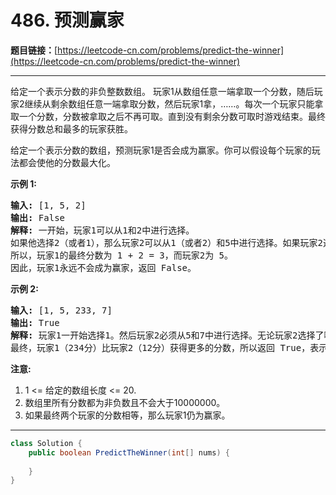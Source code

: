# 486. 预测赢家

**题目链接：**[https://leetcode-cn.com/problems/predict-the-winner](https://leetcode-cn.com/problems/predict-the-winner)

---

<div class="content__1Y2H">
 <div class="notranslate">
  <p>给定一个表示分数的非负整数数组。 玩家1从数组任意一端拿取一个分数，随后玩家2继续从剩余数组任意一端拿取分数，然后玩家1拿，……。每次一个玩家只能拿取一个分数，分数被拿取之后不再可取。直到没有剩余分数可取时游戏结束。最终获得分数总和最多的玩家获胜。</p> 
  <p>给定一个表示分数的数组，预测玩家1是否会成为赢家。你可以假设每个玩家的玩法都会使他的分数最大化。</p> 
  <p><strong>示例 1:</strong></p> 
  <pre class="language-text"><strong>输入:</strong> [1, 5, 2]
<strong>输出:</strong> False
<strong>解释:</strong> 一开始，玩家1可以从1和2中进行选择。
如果他选择2（或者1），那么玩家2可以从1（或者2）和5中进行选择。如果玩家2选择了5，那么玩家1则只剩下1（或者2）可选。
所以，玩家1的最终分数为 1 + 2 = 3，而玩家2为 5。
因此，玩家1永远不会成为赢家，返回 False。
</pre> 
  <p><strong>示例 2:</strong></p> 
  <pre class="language-text"><strong>输入:</strong> [1, 5, 233, 7]
<strong>输出:</strong> True
<strong>解释:</strong> 玩家1一开始选择1。然后玩家2必须从5和7中进行选择。无论玩家2选择了哪个，玩家1都可以选择233。
最终，玩家1（234分）比玩家2（12分）获得更多的分数，所以返回 True，表示玩家1可以成为赢家。
</pre> 
  <p><strong>注意:</strong></p> 
  <ol> 
   <li>1 &lt;= 给定的数组长度&nbsp;&lt;= 20.</li> 
   <li>数组里所有分数都为非负数且不会大于10000000。</li> 
   <li>如果最终两个玩家的分数相等，那么玩家1仍为赢家。</li> 
  </ol> 
 </div>
</div>

---

```java
class Solution {
    public boolean PredictTheWinner(int[] nums) {
        
    }
}
```